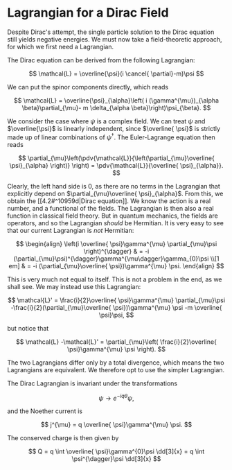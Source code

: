 # Lagrangian for a Dirac Field

Despite Dirac's attempt, the single particle solution to the Dirac equation still yields negative energies. We must now take a field-theoretic approach, for which we first need a Lagrangian.

The Dirac equation can be derived from the following Lagrangian:

$$
\mathcal{L} = \overline{\psi}(i \cancel{ \partial}-m)\psi
$$

We can put the spinor components directly, which reads

$$
\mathcal{L} = \overline{\psi}_{\alpha}\left( i (\gamma^{\mu})_{\alpha \beta}\partial_{\mu}-  m \delta_{\alpha \beta}\right)\psi_{\beta}.
$$

We consider the case where $\psi$ is a complex field. We can treat $\psi$ and $\overline{\psi}$  is linearly independent, since $\overline{ \psi}$ is strictly made up of linear combinations of $\psi^{\dagger}$. The Euler-Lagrange equation then reads

$$
\partial_{\mu}\left(\pdv{\mathcal{L}}{\left(\partial_{\mu}\overline{ \psi}_{\alpha} \right)} \right) = \pdv{\mathcal{L}}{\overline{ \psi}_{\alpha}}.
$$

Clearly, the left hand side is $0$, as there are no terms in the Lagrangian that explicitly depend on $\partial_{\mu}\overline{ \psi}_{\alpha}$. From this, we obtain the [[4.2#^10959d|Dirac equation]]. We know the action is a real number, and a functional of the fields. The Lagrangian is then also a real function in classical field theory. But in quantum mechanics, the fields are operators, and so the Lagrangian *should* be Hermitian. It is very easy to see that our current Lagrangian is *not* Hermitian:

$$
\begin{align}
\left(i \overline{ \psi}\gamma^{\mu} \partial_{\mu}\psi \right)^{\dagger} & = -i (\partial_{\mu}\psi)^{\dagger}\gamma^{\mu\dagger}\gamma_{0}\psi \\[1 em]
& = -i (\partial_{\mu}\overline{ \psi})\gamma^{\mu} \psi.
\end{align}
$$

This is very much not equal to itself. This is not a problem in the end, as we shall see. We may instead use this Lagrangian:

$$
\mathcal{L}' = \frac{i}{2}\overline{ \psi}\gamma^{\mu} \partial_{\mu}\psi -\frac{i}{2}(\partial_{\mu}\overline{ \psi})\gamma^{\mu} \psi -m \overline{ \psi}\psi,
$$

but notice that

$$
\mathcal{L} -\mathcal{L}' = \partial_{\mu}\left( \frac{i}{2}\overline{ \psi}\gamma^{\mu} \psi \right).
$$

The two Lagrangians differ only by a total divergence, which means the two Lagrangians are equivalent. We therefore opt to use the simpler Lagrangian.

The Dirac Lagrangian is invariant under the transformations

$$
\psi \to e^{-iq \theta}\psi,
$$

and the Noether current is

$$
j^{\mu} = q \overline{ \psi}\gamma^{\mu} \psi.
$$

The conserved charge is then given by

$$
Q = q \int \overline{ \psi}\gamma^{0}\psi \dd[3]{x} = q \int \psi^{\dagger}\psi \dd[3]{x}
$$